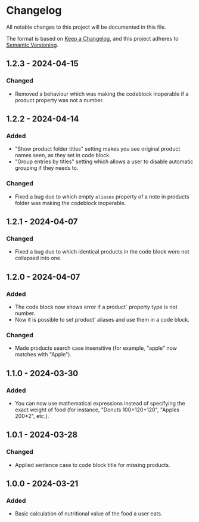 # Changelog

All notable changes to this project will be documented in this file.

The format is based on [Keep a Changelog](https://keepachangelog.com/en/1.1.0/), and this project adheres to [Semantic Versioning](https://semver.org/spec/v2.0.0.html).

## 1.2.3 - 2024-04-15

### Changed

* Removed a behaviour which was making the codeblock inoperable if a product property was not a number.

## 1.2.2 - 2024-04-14

### Added

* "Show product folder titles" setting makes you see original product names seen, as they set in code block.
* "Group entries by titles" setting which allows a user to disable automatic grouping if they needs to.

### Changed

* Fixed a bug due to which empty `aliases` property of a note in products folder was making the codeblock inoperable.

## 1.2.1 - 2024-04-07

### Changed

* Fixed a bug due to which identical products in the code block were not collapsed into one.

## 1.2.0 - 2024-04-07

### Added

* The code block now shows error if a product` property type is not number.
* Now it is possible to set product' aliases and use them in a code block.

### Changed

* Made products search case insensitive (for example, "apple" now matches with "Apple").

## 1.1.0 - 2024-03-30

### Added

* You can now use mathematical expressions instead of specifying the exact weight of food (for instance, "Donuts 100+120+120", "Apples 200*2", etc.).

## 1.0.1 - 2024-03-28

### Changed

* Applied sentence case to code block title for missing products.

## 1.0.0 - 2024-03-21

### Added

* Basic calculation of nutritional value of the food a user eats.